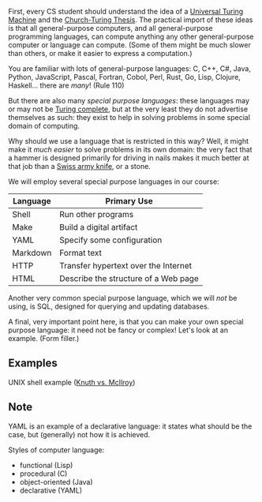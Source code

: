 First, every CS student should understand the idea of a [Universal Turing Machine](https://en.wikipedia.org/wiki/Universal_Turing_machine) and the [Church-Turing Thesis](https://en.wikipedia.org/wiki/Church–Turing_thesis). The practical import of these ideas is that all general-purpose computers, and all general-purpose programming languages, can compute anything any other general-purpose computer or language can compute. (Some of them might be much slower than others, or make it easier to express a computation.)

You are familiar with lots of general-purpose languages: C, C++, C#, Java, Python, JavaScript, Pascal, Fortran, Cobol, Perl, Rust, Go, Lisp, Clojure, Haskell... there are *many*! (Rule 110)

But there are also many *special purpose languages*: these languages may or may not be [Turing complete](https://en.wikipedia.org/wiki/Turing_completeness), but at the very least they do not advertise themselves as such: they exist to help in solving problems in some special domain of computing.

Why should we use a language that is restricted in this way? Well, it might make it *much easier* to solve problems in its own domain: the very fact that a hammer is designed primarily for driving in nails makes it much better at that job than a [Swiss army knife](https://en.wikipedia.org/wiki/Swiss_Army_knife), or a stone.

We will employ several special purpose languages in our course:

| Language | Primary Use |
| -------- | ------- |
| Shell | Run other programs |
| Make | Build a digital artifact |
| YAML | Specify some configuration |
| Markdown | Format text |
| HTTP | Transfer hypertext over the Internet |
| HTML | Describe the structure of a Web page |

Another very common special purpose language, which we will *not* be using, is SQL, designed for querying and updating databases.

A final, very important point here, is that you can make your own special purpose language: it need not be fancy or complex! Let's look at an example. (Form filler.)

## Examples

UNIX shell example ([Knuth vs. McIlroy](https://franklinchen.com/blog/2011/12/08/revisiting-knuth-and-mcilroys-word-count-programs/#:~:text=Knuth%20came%20up%20with%20a,level%20and%20complicated%20when%20unnecessary.))


## Note

YAML is an example of a declarative language: it states what should be the case, but (generally) not how it is achieved.

Styles of computer language:

* functional (Lisp)
* procedural (C)
* object-oriented (Java)
* declarative (YAML)













